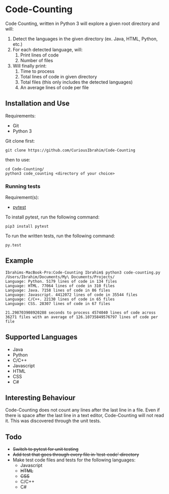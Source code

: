 # Code-Counting

Code Counting, written in Python 3 will explore a given root directory and will:
1. Detect the languages in the given directory (ex. Java, HTML, Python, etc.)
2. For each detected language, will:
    1. Print lines of code
    2. Number of files
3. Will finally print:
    1. Time to process
    2. Total lines of code in given directory
    3. Total files (this only includes the detected languages)
    4. An average lines of code per file 

## Installation and Use

Requirements:
* Git
* Python 3

Git clone first:
```buildoutcfg
git clone https://github.com/CuriousIbrahim/Code-Counting
```

then to use:
```buildoutcfg
cd Code-Counting/
python3 code_counting <directory of your choice>
```

### Running tests

Requirement(s):
- [pytest](https://github.com/pytest-dev/pytest)

To install pytest, run the following command:
```buildoutcfg
pip3 install pytest
```

To run the written tests, run the following command:
```buildoutcfg
py.test
```

## Example

```buildoutcfg
Ibrahims-MacBook-Pro:Code-Counting Ibrahim$ python3 code-counting.py /Users/Ibrahim/Documents/My\ Documents/Projects/
Language: Python. 5179 lines of code in 134 files
Language: HTML. 77064 lines of code in 310 files
Language: Java. 7158 lines of code in 86 files
Language: Javascript. 4412072 lines of code in 35544 files
Language: C/C++. 22130 lines of code in 65 files
Language: CSS. 28307 lines of code in 67 files

21.298703908920288 seconds to process 4574040 lines of code across 36271 files with an average of 126.10735849576797 lines of code per file
```


## Supported Languages

- Java
- Python 
- C/C++
- Javascript
- HTML
- CSS
- C#

## Interesting Behaviour

Code-Counting does not count any lines after the last line in a file. Even if there is space after the last line 
in a text editor, Code-Counting will not read it. This was discovered through the unit tests.

## Todo 

- ~~Switch to pytest for unit testing~~
- ~~Add test that goes through every file in 'test-code' directory~~
- Make test code files and tests for the following languages:
    - Javascript
    - ~~HTML~~
    - ~~CSS~~
    - C/C++
    - C#